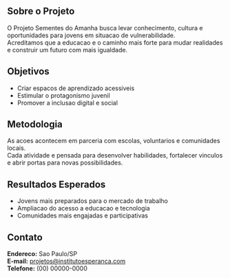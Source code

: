 ## Sobre o Projeto
O Projeto Sementes do Amanha busca levar conhecimento, cultura e oportunidades para jovens em situacao de vulnerabilidade.  
Acreditamos que a educacao e o caminho mais forte para mudar realidades e construir um futuro com mais igualdade.

## Objetivos
- Criar espacos de aprendizado acessiveis  
- Estimular o protagonismo juvenil  
- Promover a inclusao digital e social  

## Metodologia
As acoes acontecem em parceria com escolas, voluntarios e comunidades locais.  
Cada atividade e pensada para desenvolver habilidades, fortalecer vinculos e abrir portas para novas possibilidades.

## Resultados Esperados
- Jovens mais preparados para o mercado de trabalho  
- Ampliacao do acesso a educacao e tecnologia  
- Comunidades mais engajadas e participativas  

## Contato
**Endereco:** Sao Paulo/SP  
**E-mail:** projetos@institutoesperanca.com  
**Telefone:** (00) 00000-0000  

